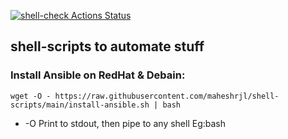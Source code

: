 [![shell-check Actions Status](https://github.com/maheshrjl/shell-scripts/.github/workflows/shell-check.yml/badge.svg)](https://github.com/maheshrjl/shell-scripts/actions)

## shell-scripts to automate stuff


### Install Ansible on RedHat & Debain:

`wget -O - https://raw.githubusercontent.com/maheshrjl/shell-scripts/main/install-ansible.sh | bash`

- -O Print to stdout, then pipe to any shell Eg:bash

